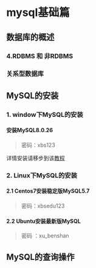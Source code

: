 # mysql基础篇

## 数据库的概述



### 4.RDBMS 和 非RDBMS 

### 关系型数据库

## MySQL的安装

### 1. window下MySQL的安装

#### 安装MySQL8.0.26

> 密码：xbs123

详情安装请移步到该[教程](https://blog.csdn.net/weixin_52270997/article/details/120066948?ops_request_misc=%257B%2522request%255Fid%2522%253A%2522165905474616781647516262%2522%252C%2522scm%2522%253A%252220140713.130102334..%2522%257D&request_id=165905474616781647516262&biz_id=0&utm_medium=distribute.pc_search_result.none-task-blog-2~all~top_positive~default-2-120066948-null-null.142^v35^pc_rank_34&utm_term=mysql%E5%AE%89%E8%A3%85%E9%85%8D%E7%BD%AE%E6%95%99%E7%A8%8B&spm=1018.2226.3001.4187)

### 2. Linux下MySQL的安装

#### 2.1 Centos7安装稳定版MySQL5.7

> 密码：xbsedu123

#### 2.2 Ubuntu安装最新版MySQL

> 密码 ：xu_benshan

## MySQL的查询操作





